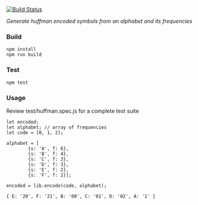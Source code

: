 [![Build Status](https://travis-ci.org/aecostas/huffman.svg?branch=master)](https://travis-ci.org/aecostas/huffman)

*Generate huffman encoded symbols from an alphabet and its frequencies*

### Build
```
npm install
npm run build
```

### Test
```
npm test
```

### Usage
Review test/huffman.spec.js for a complete test suite

```
let encoded;
let alphabet; // array of frequencies
let code = [0, 1, 2];

alphabet = [
		{s: 'A', f: 6},
		{s: 'B', f: 4},
		{s: 'C', f: 3},
		{s: 'D', f: 3},
		{s: 'E', f: 2},
		{s: 'F', f: 2}];

encoded = lib.encode(code, alphabet);
```

```
{ E: '20', F: '21', B: '00', C: '01', D: '02', A: '1' }
```
